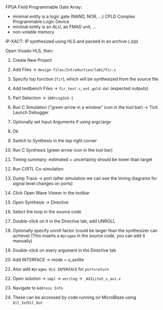 FPGA Field Programmable Gate Array:
  * minimal entity is a logic gate (NAND, NOR, ...)
CPLD Complex Programmable Logic Device
  * minimal entity is an ALU, an FMAD unit, ...
  * non-volatile memory

IP-XACT: IP synthesized using HLS and packed in an archive (.zip)

Open Vivado HLS, then:
1. Create New Project
2. Add Files -> `design-files/Introduction/lab1/fir.c`
3. Specify top function (`fir`), which will be synthesized from the source file
4. Add testbench Files -> `fir_test.c`, `out.gold.dat` (expected outputs)
5. Part Selection -> `100tcsg324-1`

1. Run C Simulation ("green arrow in a window" icon in the tool bar) -> Tick Launch Debugger
2. Optionally set Input Arguments if using argc/argv
3. Ok

1. Switch to Synthesis in the top right corner
2. Run C Synthesis (green arrow icon in the tool bar)
3. Timing summary: estimated + uncertainty should be lower than target

1. Run C/RTL Co-simulation
2. Dump Trace -> port (after simulation we can see the timing diagrams for
signal level changes on ports)
3. Click Open Wave Viewer in the toolbar

1. Open Synthesis -> Directive
2. Select the loop in the source code
3. Double-click on it in the Directive tab, add UNROLL
4. Optionally specify unroll factor (could be larger than the synthesizer can achieve)
(This inserts a `#pragma` in the source code, you can add it manually)

1. Double-click on every argument in the Directive tab
2. Add INTERFACE -> mode = s_axilite
3. Also add `#pragma HLS INTERFACE` for `port=return`

1. Open solution -> `impl` -> `verilog` -> `_AXILiteS_s_axi.v`
2. Navigate to `Address Info`
3. These can be accessed by code running on MicroBlaze using `Xil_In`/`Xil_Out`

